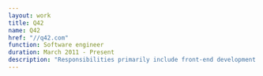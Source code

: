 ```yaml
---
layout: work
title: Q42
name: Q42
href: "//q42.com"
function: Software engineer
duration: March 2011 - Present
description: "Responsibilities primarily include front-end development: translating visual designs into responsive web applications using the most modern techniques and philosophies in close collaboration with design team, back-end developers and product owner. Most of the times including unit tests to ensure longevity of the code and user friendly behavior of the interface. Scaffolding interfaces using HTML5, .NET (Razor) / Java (Groovy / Japid), angular.js or vue.js; styling the interface with css3, using modern architecture philosophies (such as atomic design), spiced up by modern workflow (such as grunt / webpack); optimizing for various screen resolutions and use cases; ensuring high performance and user friendly behavior using javascript."
---
```

